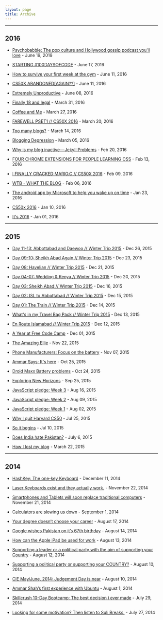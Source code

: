 ```yaml
---
layout: page
title: Archive
---
```


<hr>

## 2016

 - [Psychobabble: The pop culture and Hollywood gossip podcast you'll love](/2016/06/16/psychobabble-review/) - June 19, 2016

  - [STARTING #100DAYSOFCODE](https://ammarcodes.blogspot.com/2016/06/starting-100daysofcode.html) - June 17, 2016

 - [How to survive your first week at the gym](thewormofficial.wordpress.com/2016/06/11/how-to-survive-your-first-week-at-the-gym/) - June 11, 2016

 - [CS50X ABANDONED[AGAIN??]](https://ammarcodes.blogspot.com/2016/06/cs50x-abandonedagain.html) - June 11, 2016

 - [Extremely Unproductive](/2016/06/08/extremely-unproductive/) - June 08, 2016

 - [Finally 18 and legal](/2016/03/31/finally-18/) - March 31, 2016

 - [Coffee and Me](/2016/03/27/coffee-and-me/) - March 27, 2016

 - [FAREWELL PSET1 // CS50X 2016](http://ammarcodes.blogspot.com/2016/03/farewell-pset1-cs50x-2016.html) - March 20, 2016

 - [Too many blogs?](http://ammarshah.kinja.com/too-many-blogs-1764694299) - March 14, 2016

 - [Blogging Depression](/2016/03/05/blogging-depression/) - March 05, 2016

 - [Why is my blog inactive — Jekyll Problems](https://medium.com/@ammarshah/why-is-my-blog-inactive-jekyll-problems-24b325e1bd26#.4v5am44ro) - Feb 20, 2016

 - [FOUR CHROME EXTENSIONS FOR PEOPLE LEARNING CSS](http://ammarcodes.blogspot.com/2016/02/four-chrome-extensions-for-people.html) - Feb 13, 2016

 - [I FINALLY CRACKED MARIO.C // CS50X 2016](http://ammarcodes.blogspot.com/2016/02/i-finally-cracked-marioc-cs50x-2016.html) - Feb 09, 2016

 - [WTB - WHAT THE BLOG](http://ammarcodes.blogspot.com/2016/02/wtb.html) - Feb 06, 2016

 - [The android app by Microsoft to help you wake up on time](/2016/01/23/alarm-microsoft-youll-hate/) - Jan 23, 2016

 - [CS50x 2016](/2016/01/10/cs50x-2016/) - Jan 10, 2016

 - [It's 2016](/2016/01/01/new-year/) - Jan 01, 2016

<hr>

## 2015

 - [Day 11-13: Abbottabad and Daewoo // Winter Trip 2015](/2015/12/26/d11-13-abbott-daewoo-isl/) - Dec 26, 2015

 - [Day 09-10: Sheikh Abad Again // Winter Trip 2015](/2015/12/23/d9-10-sheikhabad-again-isl/) - Dec 23, 2015

 - [Day 08: Havelian // Winter Trip 2015](/2015/12/21/d8-havelian-isl/) - Dec 21, 2015

 - [Day 04-07: Wedding & Kenya // Winter Trip 2015](/2015/12/20/d4-7-mar-kenya-isl/) - Dec 20, 2015

 - [Day 03: Sheikh Abad // Winter Trip 2015](/2015/12/16/d3-sheikhabad-isl/) - Dec 16, 2015

 - [Day 02: ISL to Abbottabad // Winter Trip 2015](/2015/12/15/d2-abbott-isl/) - Dec 15, 2015

 - [Day 01: The Train // Winter Trip 2015](/2015/12/14/d1-train-isl/) - Dec 14, 2015

 - [What's in my Travel Bag Pack // Winter Trip 2015](/2015/12/13/whats-in-travel-bag-isl/) - Dec 13, 2015

 - [En Route Islamabad // Winter Trip 2015](/2015/12/12/isl-trip/) - Dec 12, 2015

 - [A Year at Free Code Camp](/2015/12/01/year-at-fcc/) - Dec 01, 2015

 - [The Amazing Ellie](/2015/11/22/amazing-ellie/) - Nov 22, 2015

 - [Phone Manufacturers: Focus on the battery](/2015/11/07/phone-man-battery/) - Nov 07, 2015

 - [Ammar Says: It's here](/2015/10/25/ammar-says/) - Oct 25, 2015

 - [Droid Maxx Battery problems](/2015/10/24/droid-maxx-battery/) - Oct 24, 2015

 - [Exploring New Horizons](/2015/09/25/new-horizon/) - Sep 25, 2015

 - [JavaScript pledge: Week 3](/2015/08/16/js-pledge-week3/) - Aug 16, 2015

 - [JavaScript pledge: Week 2](/2015/08/09/js-pledge-week2/) - Aug 09, 2015

 - [JavaScript pledge: Week 1](/2015/08/02/js-pledge-week1/) - Aug 02, 2015

 - [Why I quit Harvard CS50](/2015/07/25/leaving-cs50x//) - Jul 25, 2015

 - [So it begins](/2015/07/10/so-it-begins/) - Jul 10, 2015

 - [Does India hate Pakistan?](https://thewormofficial.wordpress.com/2015/07/06/does-india-hate-pakistan/) - July 6, 2015

 - [How I lost my blog](https://medium.com/@ammarshah/how-i-lost-my-blog-24b31e300199) - March 22, 2015

<hr>

## 2014

 - [HashKey: The one-key Keyboard](https://thewormofficial.wordpress.com/2014/12/11/hashkey-keyboard/) - December 11, 2014

 - [Laser Keyboards exist and they actually work.](https://thewormofficial.wordpress.com/2014/11/22/laser-keyboards-exist-and-they-actually-work/) - November 22, 2014

 - [Smartphones and Tablets will soon replace traditional computers](https://thewormofficial.wordpress.com/2014/11/21/smartphonestablets-will-soon-replace-netbooks/) - November 21, 2014

 - [Calculators are slowing us down](https://thewormofficial.wordpress.com/2014/09/01/calculators-are-slowing-us-down/) - September 1, 2014

 - [Your degree doesn’t choose your career](https://thewormofficial.wordpress.com/2014/08/17/your-degree-dosent-choose-your-career/) - August 17, 2014

 - [Google wishes Pakistan on it’s 67th birthday](https://thewormofficial.wordpress.com/2014/08/14/google-wishes-pakistan-on-its-67th-birthday/) - August 14, 2014

 - [How can the Apple iPad be used for work](https://thewormofficial.wordpress.com/2014/08/13/how-can-the-apple-ipad-be-used-for-work/) - August 13, 2014

 - [Supporting a leader or a political party with the aim of supporting your Country](https://thewormofficial.wordpress.com/2014/08/12/supporting-a-leader-or-a-political-party-with-the-aim-of-supporting-your-country/) - August 12, 2014

 - [Supporting a political party or supporting your COUNTRY?](https://thewormofficial.wordpress.com/2014/08/10/supporting-a-political-party-or-supporting-your-country/) - August 10, 2014

 - [CIE May/June, 2014: Judgement Day is near](https://thewormofficial.wordpress.com/2014/08/10/cie-mayjune-2014-judgement-day-is-near/) - August 10, 2014

 - [Ammar Shah’s first experience with Ubuntu](https://thewormofficial.wordpress.com/2014/08/01/ubuntu-the-worst-decision-i-ever-made/) - August 1, 2014

 - [Skillcrush 10-Day Bootcamp: The best decision i ever made](https://thewormofficial.wordpress.com/2014/07/29/skillcrush-10-day-bootcamp-the-best-decision-i-ever-made/) - July 29, 2014

 - [Looking for some motivation? Then listen to Suli Breaks.](https://thewormofficial.wordpress.com/2014/07/27/motivation-suli-breaks/) - July 27, 2014
